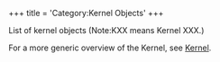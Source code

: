 +++
title = 'Category:Kernel Objects'
+++

List of kernel objects (Note:KXX means Kernel XXX.)

For a more generic overview of the Kernel, see
[Kernel](Kernel "wikilink").